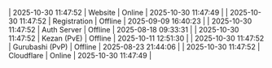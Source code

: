 | 2025-10-30 11:47:52 | Website | Online | 2025-10-30 11:47:49 |
| 2025-10-30 11:47:52 | Registration | Offline | 2025-09-09 16:40:23 |
| 2025-10-30 11:47:52 | Auth Server | Offline | 2025-08-18 09:33:31 |
| 2025-10-30 11:47:52 | Kezan (PvE) | Offline | 2025-10-11 12:51:30 |
| 2025-10-30 11:47:52 | Gurubashi (PvP) | Offline | 2025-08-23 21:44:06 |
| 2025-10-30 11:47:52 | Cloudflare | Online | 2025-10-30 11:47:49 |
